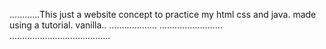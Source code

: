 ............This just a website concept to practice my html css and java. made using a tutorial. vanilla..
...................
......................... ........................................